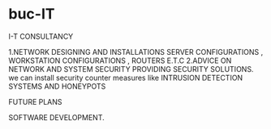 # buc-IT

I-T CONSULTANCY

1.NETWORK DESIGNING AND INSTALLATIONS
    SERVER CONFIGURATIONS , WORKSTATION CONFIGURATIONS , ROUTERS E.T.C
2.ADVICE ON NETWORK AND SYSTEM SECURITY
  PROVIDING SECURITY SOLUTIONS.
  we can install security counter measures like INTRUSION DETECTION SYSTEMS AND HONEYPOTS
  
FUTURE PLANS 

SOFTWARE DEVELOPMENT.
